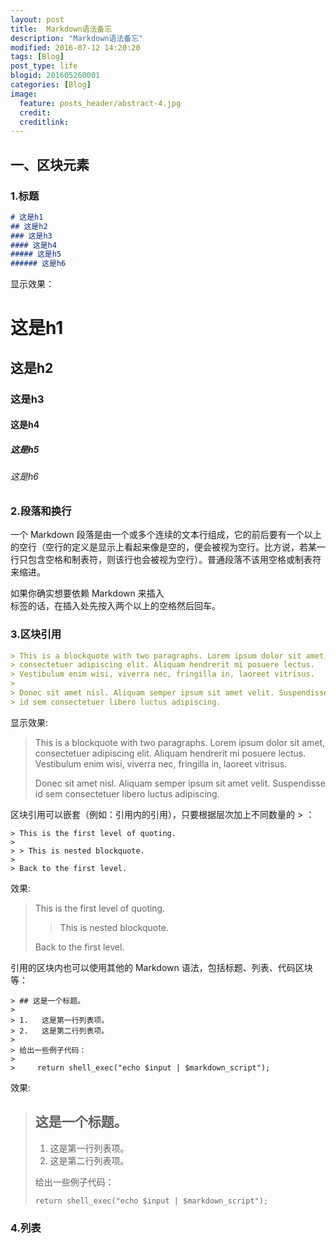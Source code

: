 ```yaml
---
layout: post
title:  Markdown语法备忘
description: "Markdown语法备忘"
modified: 2016-07-12 14:20:20
tags: [Blog]
post_type: life
blogid: 201605260001
categories: [Blog]
image:
  feature: posts_header/abstract-4.jpg
  credit:
  creditlink:
---
```



## 一、区块元素

### 1.标题

```markdown
# 这是h1
## 这是h2
### 这是h3
#### 这是h4
##### 这是h5
###### 这是h6
```

显示效果：

# 这是h1

## 这是h2

### 这是h3

#### 这是h4

##### 这是h5

###### 这是h6

### 2.段落和换行

一个 Markdown 段落是由一个或多个连续的文本行组成，它的前后要有一个以上的空行（空行的定义是显示上看起来像是空的，便会被视为空行。比方说，若某一行只包含空格和制表符，则该行也会被视为空行）。普通段落不该用空格或制表符来缩进。

如果你确实想要依赖 Markdown 来插入 <br /> 标签的话，在插入处先按入两个以上的空格然后回车。

### 3.区块引用

```markdown
> This is a blockquote with two paragraphs. Lorem ipsum dolor sit amet,
> consectetuer adipiscing elit. Aliquam hendrerit mi posuere lectus.
> Vestibulum enim wisi, viverra nec, fringilla in, laoreet vitrisus.
>
> Donec sit amet nisl. Aliquam semper ipsum sit amet velit. Suspendisse
> id sem consectetuer libero luctus adipiscing.
```

显示效果:

> This is a blockquote with two paragraphs. Lorem ipsum dolor sit amet,
> consectetuer adipiscing elit. Aliquam hendrerit mi posuere lectus.
> Vestibulum enim wisi, viverra nec, fringilla in, laoreet vitrisus.
>
> Donec sit amet nisl. Aliquam semper ipsum sit amet velit. Suspendisse
> id sem consectetuer libero luctus adipiscing.


区块引用可以嵌套（例如：引用内的引用），只要根据层次加上不同数量的 > ：

```
> This is the first level of quoting.
>
> > This is nested blockquote.
>
> Back to the first level.
```

效果:

> This is the first level of quoting.
>
> > This is nested blockquote.
>
> Back to the first level.

引用的区块内也可以使用其他的 Markdown 语法，包括标题、列表、代码区块等：

```
> ## 这是一个标题。
>
> 1.   这是第一行列表项。
> 2.   这是第二行列表项。
>
> 给出一些例子代码：
>
>     return shell_exec("echo $input | $markdown_script");
```

效果:

> ## 这是一个标题。
>
> 1.   这是第一行列表项。
> 2.   这是第二行列表项。
>
> 给出一些例子代码：
>
>     return shell_exec("echo $input | $markdown_script");

### 4.列表
